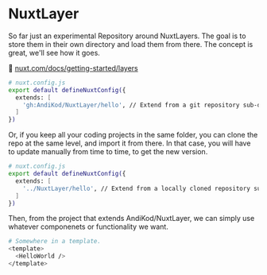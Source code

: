 # NuxtLayer

So far just an experimental Repository around NuxtLayers. The goal is to store them in their own directory and load them from there. The concept is great, we'll see how it goes.

🔗 [nuxt.com/docs/getting-started/layers](https://nuxt.com/docs/getting-started/layers)

```bash
# nuxt.config.js
export default defineNuxtConfig({
  extends: [
    'gh:AndiKod/NuxtLayer/hello', // Extend from a git repository sub-directory
  ]
})
```
Or, if you keep all your coding projects in the same folder, you can clone the repo at the same level, and import it from there. In that case, you will have to update manually from time to time, to get the new version.

```bash
# nuxt.config.js
export default defineNuxtConfig({
  extends: [
    '../NuxtLayer/hello', // Extend from a locally cloned repository sub-directory
  ]
})
```
Then, from the project that extends AndiKod/NuxtLayer, we can simply use whatever componenets or functionality we want. 

```bash
# Somewhere in a template.
<template>
  <HelloWorld />
</template>
```


